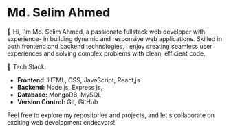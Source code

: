 # Md. Selim Ahmed

👋 Hi, I'm Md. Selim Ahmed, a passionate fullstack web developer with experience-
in building dynamic and responsive web applications.
Skilled in both frontend and backend technologies, 
I enjoy creating seamless user experiences and solving complex problems with clean,
efficient code. 

🚀 Tech Stack:
- **Frontend:** HTML, CSS, JavaScript, React,js
- **Backend:** Node.js, Express js, 
- **Database:** MongoDB, MySQL,
- **Version Control:** Git, GitHub

Feel free to explore my repositories and projects, and let's collaborate on exciting web development endeavors!
